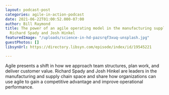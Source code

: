 ```yaml
---
layout: podcast-post
categories: agile-in-action-podcast
date: 2021-06-22T01:00:52.000-07:00
author: Bill Raymond
title: The power of an agile operating model in the manufacturing supply chain with
  Richard Spady and Josh Hinkel
featuredImage: "/uploads/science-in-hd-pazsrqf3xuq-unsplash.jpg"
guestPhotos: []
libsynUrl: https://directory.libsyn.com/episode/index/id/19545221

---
```

Agile presents a shift in how we approach team structures, plan work, and deliver customer value. Richard Spady and Josh Hinkel are leaders in the manufacturing and supply chain space and share how organizations can use agile to gain a competitive advantage and improve operational performance.